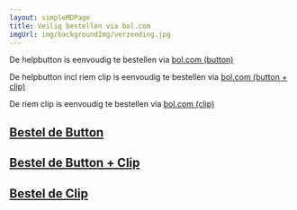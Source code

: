 ```yaml
---
layout: simpleMDPage
title: Veilig bestellen via bol.com
imgUrl: img/backgroundImg/verzending.jpg
---
```

<div class="row">
  <div class="col-lg-6 col-sm-6">
    <div class="gridSpace bolTemp">
      <p>De helpbutton is eenvoudig te bestellen via <a href="{% include general/bolLink.html %}">bol.com (button)</a></p>
      <p>De helpbutton incl riem clip is eenvoudig te bestellen via <a href="https://www.bol.com/nl/p/bluetooth-noodknop-paniekknop-senioren-alarm-clip/9200000091400867">bol.com (button + clip)</a></p>
      <p>De riem clip is eenvoudig te bestellen via <a href="https://www.bol.com/nl/p/clip-voor-bluetooth-noodknop-paniekknop-senioren-alarm/9200000091399595">bol.com (clip)</a></p>
    </div>
  </div>
  <div class="col-lg-6 col-sm-6">
    <div class="gridSpace bol bolTemp">
      <div class="overlay bolTemp">
        <a href="{% include general/bolLink.html %}"><h2>Bestel de Button</h2></a>
      </div>
      <div class="overlay bolTemp">
        <a href="https://www.bol.com/nl/p/bluetooth-noodknop-paniekknop-senioren-alarm-clip/9200000091400867""><h2>Bestel de Button + Clip</h2></a>
      </div>
      <div class="overlay bolTemp">
        <a href="https://www.bol.com/nl/p/clip-voor-bluetooth-noodknop-paniekknop-senioren-alarm/9200000091399595"><h2>Bestel de Clip</h2></a>
      </div>
    </div>
  </div>
</div>
